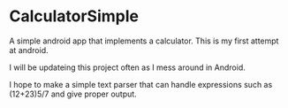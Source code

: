 CalculatorSimple
================

A simple android app that implements a calculator. This is my first attempt at android. 


I will be updateing this project often as I mess around in Android. 

I hope to make a simple text parser that can handle expressions such as (12+23)5/7 and give proper output. 
